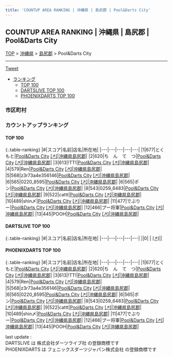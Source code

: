 ```yaml
---
title: 'COUNTUP AREA RANKING | 沖縄県 | 島尻郡 | Pool&Darts City'
---
```

## COUNTUP AREA RANKING | 沖縄県 | 島尻郡 | Pool&Darts City

[TOP](/darts/rank/) > [沖縄県](/darts/rank/沖縄県/) > [島尻郡](/darts/rank/沖縄県/島尻郡/) > Pool&Darts City

___

<a href="https://twitter.com/share?ref_src=twsrc%5Etfw" data-text="COUNTUP AREA RANKING | 沖縄県島尻郡Pool&Darts City" class="twitter-share-button" data-hashtags="DARTSLIVE,PHOENIXDARTS,darts,ダーツ" data-show-count="false">Tweet</a>

* [ランキング](#カウントアップランキング)
    * [TOP 100](#top-100)
    * [DARTSLIVE TOP 100](#dartslive-top-100)
    * [PHOENIXDARTS TOP 100](#phoenixdarts-top-100)

### 市区町村

<ul>

</ul>

### カウントアップランキング

#### TOP 100



{:.table-ranking}
|#|スコア|名前|店名|所在地|
|---|---|---|---|---|
|1|677|<span class="rank-name-pd">とくもと</span>|<a href="/darts/rank/shops/9394.html">Pool&Darts City</a> <a href="https://vs.phoenixdarts.com/jp/shop/shopDetailInfo/s_9394?s_seq=9394">[↗]</a>|<a href="/darts/rank/沖縄県/島尻郡">沖縄県島尻郡</a>|
|2|620|<span class="rank-name-pd">ち　ん　て　つ</span>|<a href="/darts/rank/shops/9394.html">Pool&Darts City</a> <a href="https://vs.phoenixdarts.com/jp/shop/shopDetailInfo/s_9394?s_seq=9394">[↗]</a>|<a href="/darts/rank/沖縄県/島尻郡">沖縄県島尻郡</a>|
|3|613|<span class="rank-name-pd">!TT!</span>|<a href="/darts/rank/shops/9394.html">Pool&Darts City</a> <a href="https://vs.phoenixdarts.com/jp/shop/shopDetailInfo/s_9394?s_seq=9394">[↗]</a>|<a href="/darts/rank/沖縄県/島尻郡">沖縄県島尻郡</a>|
|4|579|<span class="rank-name-pd">Ren</span>|<a href="/darts/rank/shops/9394.html">Pool&Darts City</a> <a href="https://vs.phoenixdarts.com/jp/shop/shopDetailInfo/s_9394?s_seq=9394">[↗]</a>|<a href="/darts/rank/沖縄県/島尻郡">沖縄県島尻郡</a>|
|5|568|<span class="rank-name-pd">z3r73a4e356146</span>|<a href="/darts/rank/shops/9394.html">Pool&Darts City</a> <a href="https://vs.phoenixdarts.com/jp/shop/shopDetailInfo/s_9394?s_seq=9394">[↗]</a>|<a href="/darts/rank/沖縄県/島尻郡">沖縄県島尻郡</a>|
|6|565|<span class="rank-name-pd">0220_8595</span>|<a href="/darts/rank/shops/9394.html">Pool&Darts City</a> <a href="https://vs.phoenixdarts.com/jp/shop/shopDetailInfo/s_9394?s_seq=9394">[↗]</a>|<a href="/darts/rank/沖縄県/島尻郡">沖縄県島尻郡</a>|
|6|565|<span class="rank-name-pd">ポン</span>|<a href="/darts/rank/shops/9394.html">Pool&Darts City</a> <a href="https://vs.phoenixdarts.com/jp/shop/shopDetailInfo/s_9394?s_seq=9394">[↗]</a>|<a href="/darts/rank/沖縄県/島尻郡">沖縄県島尻郡</a>|
|8|543|<span class="rank-name-pd">0259_6483</span>|<a href="/darts/rank/shops/9394.html">Pool&Darts City</a> <a href="https://vs.phoenixdarts.com/jp/shop/shopDetailInfo/s_9394?s_seq=9394">[↗]</a>|<a href="/darts/rank/沖縄県/島尻郡">沖縄県島尻郡</a>|
|9|522|<span class="rank-name-pd">cattt</span>|<a href="/darts/rank/shops/9394.html">Pool&Darts City</a> <a href="https://vs.phoenixdarts.com/jp/shop/shopDetailInfo/s_9394?s_seq=9394">[↗]</a>|<a href="/darts/rank/沖縄県/島尻郡">沖縄県島尻郡</a>|
|10|489|<span class="rank-name-pd">shin〆</span>|<a href="/darts/rank/shops/9394.html">Pool&Darts City</a> <a href="https://vs.phoenixdarts.com/jp/shop/shopDetailInfo/s_9394?s_seq=9394">[↗]</a>|<a href="/darts/rank/沖縄県/島尻郡">沖縄県島尻郡</a>|
|11|477|<span class="rank-name-pd">でぶりー</span>|<a href="/darts/rank/shops/9394.html">Pool&Darts City</a> <a href="https://vs.phoenixdarts.com/jp/shop/shopDetailInfo/s_9394?s_seq=9394">[↗]</a>|<a href="/darts/rank/沖縄県/島尻郡">沖縄県島尻郡</a>|
|12|466|<span class="rank-name-pd">プー将軍</span>|<a href="/darts/rank/shops/9394.html">Pool&Darts City</a> <a href="https://vs.phoenixdarts.com/jp/shop/shopDetailInfo/s_9394?s_seq=9394">[↗]</a>|<a href="/darts/rank/沖縄県/島尻郡">沖縄県島尻郡</a>|
|13|445|<span class="rank-name-pd">POOH</span>|<a href="/darts/rank/shops/9394.html">Pool&Darts City</a> <a href="https://vs.phoenixdarts.com/jp/shop/shopDetailInfo/s_9394?s_seq=9394">[↗]</a>|<a href="/darts/rank/沖縄県/島尻郡">沖縄県島尻郡</a>|


#### DARTSLIVE TOP 100



{:.table-ranking}
|#|スコア|名前|店名|所在地|
|---|---|---|---|---|
||0|<span class="rank-name-dl"> </span>|<a href="/darts/rank/shops/.html"></a> <a href="">[↗]</a>|<a href="/darts/rank//"></a>|


#### PHOENIXDARTS TOP 100



{:.table-ranking}
|#|スコア|名前|店名|所在地|
|---|---|---|---|---|
|1|677|<span class="rank-name-pd">とくもと</span>|<a href="/darts/rank/shops/9394.html">Pool&Darts City</a> <a href="https://vs.phoenixdarts.com/jp/shop/shopDetailInfo/s_9394?s_seq=9394">[↗]</a>|<a href="/darts/rank/沖縄県/島尻郡">沖縄県島尻郡</a>|
|2|620|<span class="rank-name-pd">ち　ん　て　つ</span>|<a href="/darts/rank/shops/9394.html">Pool&Darts City</a> <a href="https://vs.phoenixdarts.com/jp/shop/shopDetailInfo/s_9394?s_seq=9394">[↗]</a>|<a href="/darts/rank/沖縄県/島尻郡">沖縄県島尻郡</a>|
|3|613|<span class="rank-name-pd">!TT!</span>|<a href="/darts/rank/shops/9394.html">Pool&Darts City</a> <a href="https://vs.phoenixdarts.com/jp/shop/shopDetailInfo/s_9394?s_seq=9394">[↗]</a>|<a href="/darts/rank/沖縄県/島尻郡">沖縄県島尻郡</a>|
|4|579|<span class="rank-name-pd">Ren</span>|<a href="/darts/rank/shops/9394.html">Pool&Darts City</a> <a href="https://vs.phoenixdarts.com/jp/shop/shopDetailInfo/s_9394?s_seq=9394">[↗]</a>|<a href="/darts/rank/沖縄県/島尻郡">沖縄県島尻郡</a>|
|5|568|<span class="rank-name-pd">z3r73a4e356146</span>|<a href="/darts/rank/shops/9394.html">Pool&Darts City</a> <a href="https://vs.phoenixdarts.com/jp/shop/shopDetailInfo/s_9394?s_seq=9394">[↗]</a>|<a href="/darts/rank/沖縄県/島尻郡">沖縄県島尻郡</a>|
|6|565|<span class="rank-name-pd">0220_8595</span>|<a href="/darts/rank/shops/9394.html">Pool&Darts City</a> <a href="https://vs.phoenixdarts.com/jp/shop/shopDetailInfo/s_9394?s_seq=9394">[↗]</a>|<a href="/darts/rank/沖縄県/島尻郡">沖縄県島尻郡</a>|
|6|565|<span class="rank-name-pd">ポン</span>|<a href="/darts/rank/shops/9394.html">Pool&Darts City</a> <a href="https://vs.phoenixdarts.com/jp/shop/shopDetailInfo/s_9394?s_seq=9394">[↗]</a>|<a href="/darts/rank/沖縄県/島尻郡">沖縄県島尻郡</a>|
|8|543|<span class="rank-name-pd">0259_6483</span>|<a href="/darts/rank/shops/9394.html">Pool&Darts City</a> <a href="https://vs.phoenixdarts.com/jp/shop/shopDetailInfo/s_9394?s_seq=9394">[↗]</a>|<a href="/darts/rank/沖縄県/島尻郡">沖縄県島尻郡</a>|
|9|522|<span class="rank-name-pd">cattt</span>|<a href="/darts/rank/shops/9394.html">Pool&Darts City</a> <a href="https://vs.phoenixdarts.com/jp/shop/shopDetailInfo/s_9394?s_seq=9394">[↗]</a>|<a href="/darts/rank/沖縄県/島尻郡">沖縄県島尻郡</a>|
|10|489|<span class="rank-name-pd">shin〆</span>|<a href="/darts/rank/shops/9394.html">Pool&Darts City</a> <a href="https://vs.phoenixdarts.com/jp/shop/shopDetailInfo/s_9394?s_seq=9394">[↗]</a>|<a href="/darts/rank/沖縄県/島尻郡">沖縄県島尻郡</a>|
|11|477|<span class="rank-name-pd">でぶりー</span>|<a href="/darts/rank/shops/9394.html">Pool&Darts City</a> <a href="https://vs.phoenixdarts.com/jp/shop/shopDetailInfo/s_9394?s_seq=9394">[↗]</a>|<a href="/darts/rank/沖縄県/島尻郡">沖縄県島尻郡</a>|
|12|466|<span class="rank-name-pd">プー将軍</span>|<a href="/darts/rank/shops/9394.html">Pool&Darts City</a> <a href="https://vs.phoenixdarts.com/jp/shop/shopDetailInfo/s_9394?s_seq=9394">[↗]</a>|<a href="/darts/rank/沖縄県/島尻郡">沖縄県島尻郡</a>|
|13|445|<span class="rank-name-pd">POOH</span>|<a href="/darts/rank/shops/9394.html">Pool&Darts City</a> <a href="https://vs.phoenixdarts.com/jp/shop/shopDetailInfo/s_9394?s_seq=9394">[↗]</a>|<a href="/darts/rank/沖縄県/島尻郡">沖縄県島尻郡</a>|


<div class="footer border-top border-gray-light mt-5 pt-3 text-right text-gray">
    last update : <span style="font-weight: italic" id="foot_last_modified"></span><br />
    DARTSLIVE は 株式会社ダーツライブ社 の登録商標です<br />
    PHOENIXDARTS は フェニックスダーツジャパン株式会社 の登録商標です<br />
</div>

<script src="https://cdnjs.cloudflare.com/ajax/libs/jquery.tablesorter/2.31.3/js/jquery.tablesorter.min.js" integrity="sha512-qzgd5cYSZcosqpzpn7zF2ZId8f/8CHmFKZ8j7mU4OUXTNRd5g+ZHBPsgKEwoqxCtdQvExE5LprwwPAgoicguNg==" crossorigin="anonymous" referrerpolicy="no-referrer"></script>
<link rel="stylesheet" href="https://cdnjs.cloudflare.com/ajax/libs/jquery.tablesorter/2.31.3/css/theme.default.min.css" integrity="sha512-wghhOJkjQX0Lh3NSWvNKeZ0ZpNn+SPVXX1Qyc9OCaogADktxrBiBdKGDoqVUOyhStvMBmJQ8ZdMHiR3wuEq8+w==" crossorigin="anonymous" referrerpolicy="no-referrer" />
<script>
$(function() {
    $(".table-ranking").tablesorter({sortList:[[0, 0]]});
    $("#foot_last_modified").text(formatDate(new Date(document.lastModified), 'yyyy-MM-dd HH:mm:ss'));
});
</script>

<script async src="https://platform.twitter.com/widgets.js" charset="utf-8"></script>